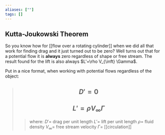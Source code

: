 ```yaml
---
aliases: [""]
tags: []
---
```


## Kutta-Joukowski Theorem

So you know how for [[flow over a rotating cylinder]] when we did all that work for finding drag and it just turned out to be zero? Well turns out that for a potential flow it is __always__ zero regardless of shape or free stream. The result found for the lift is also always $L'=\rho V_{\inft} \Gamma$.

Put in a nice format, when working with potential flows regardless of the object:

> ## $$ D' = 0 $$ 
> ## $$ L' = \rho V_{\infty} \Gamma $$ 
>> where:
>> $D'=$ drag per unit length
>> $L'=$ lift per unit length
>> $\rho=$ fluid density
>> $V_{\infty}=$ free stream velocity
>> $\Gamma=$ [[circulation]]

